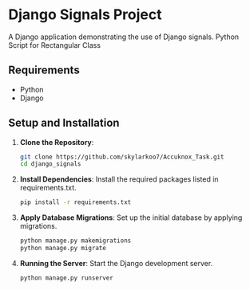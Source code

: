 # Django Signals Project

A Django application demonstrating the use of Django signals.
Python Script for Rectangular Class
## Requirements

- Python
- Django

## Setup and Installation

1. **Clone the Repository**:
   ```bash
   git clone https://github.com/skylarkoo7/Accuknox_Task.git
   cd django_signals

2. **Install Dependencies**:
   Install the required packages listed in requirements.txt.
   ```bash
   pip install -r requirements.txt

3. **Apply Database Migrations**:
   Set up the initial database by applying migrations.
   ```bash
   python manage.py makemigrations
   python manage.py migrate
   ```


4. **Running the Server**:
   Start the Django development server.
   ```bash
   python manage.py runserver
